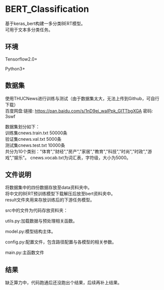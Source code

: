# BERT_Classification

基于keras_bert构建一多分类BERT模型。  
可用于文本多分类任务。

## 环境

Tensorflow2.0+

Python3+



## 数据集

使用THUCNews进行训练与测试（由于数据集太大，无法上传到Github，可自行下载）  
百度网盘:链接: https://pan.baidu.com/s/1nD9ej_waIPpk_GITTbgXGA  密码: 3swf  

数据集划分如下：  
训练集cnews.train.txt 50000条  
验证集cnews.val.txt 5000条  
测试集cnews.test.txt 10000条  
共分为10个类别："体育","财经","房产","家居","教育","科技","时尚","时政","游戏","娱乐"。
cnews.vocab.txt为词汇表，字符级，大小为5000。



## 文件说明

将数据集中的四份数据存放至data资料夹中。  
将中文的BERT预训练模型下载解压后放至bert资料夹中。   
result文件夹用来存放训练后的下游任务模型。   

src中的文件为代码存放资料夹：

utils.py:加载数据与预处理相关函数。

model.py:模型结构主体。

config.py:配置文件，包含路径配置与各模型的相关参数。

main.py:主函数文件



## 结果

缺乏算力中，代码跑通后还没跑出个结果，后续再补上结果。